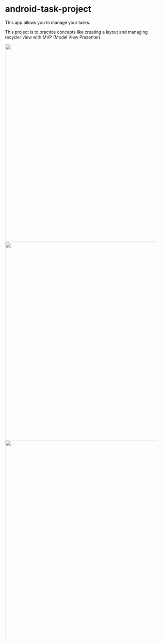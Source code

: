 # android-task-project

This app allows you to manage your tasks.

This project is to practice concepts like creating a layout and managing recycler view with MVP (Model View Presenter).


<p float="center">
  <img height="650px" align="left" src="https://user-images.githubusercontent.com/86477169/169659147-18657a0b-8b00-4c10-95c3-628c1f8f6595.jpg">
  <img height="650px" src="https://user-images.githubusercontent.com/86477169/169659326-b714fad9-4183-402a-9ffe-129718999d3f.jpg">
  <img height="650px" align="right" src="https://user-images.githubusercontent.com/86477169/169659219-5b6d572d-b03d-4985-8fdf-9684305dfca5.jpg">
</p>
